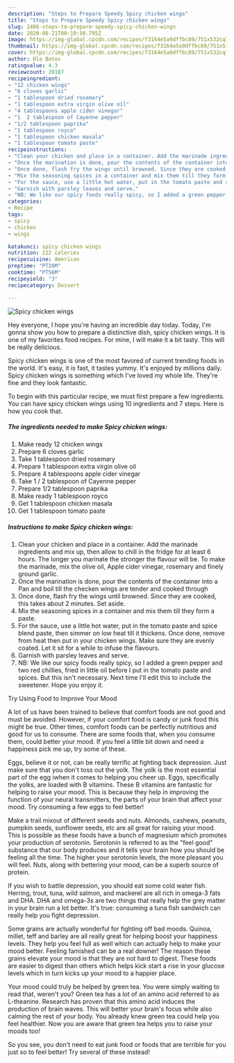 ```yaml
---
description: "Steps to Prepare Speedy Spicy chicken wings"
title: "Steps to Prepare Speedy Spicy chicken wings"
slug: 2408-steps-to-prepare-speedy-spicy-chicken-wings
date: 2020-08-21T00:10:50.795Z
image: https://img-global.cpcdn.com/recipes/f3164e5a9dffbc89/751x532cq70/spicy-chicken-wings-recipe-main-photo.jpg
thumbnail: https://img-global.cpcdn.com/recipes/f3164e5a9dffbc89/751x532cq70/spicy-chicken-wings-recipe-main-photo.jpg
cover: https://img-global.cpcdn.com/recipes/f3164e5a9dffbc89/751x532cq70/spicy-chicken-wings-recipe-main-photo.jpg
author: Ola Bates
ratingvalue: 4.3
reviewcount: 20187
recipeingredient:
- "12 chicken wings"
- "6 cloves garlic"
- "1 tablespoon dried rosemary"
- "1 tablespoon extra virgin olive oil"
- "4 tablespoons apple cider vinegar"
- "1  2 tablespoon of Cayenne pepper"
- "1/2 tablespoon paprika"
- "1 tablespoon royco"
- "1 tablespoon chicken masala"
- "1 tablespoon tomato paste"
recipeinstructions:
- "Clean your chicken and place in a container. Add the marinade ingredients and mix up, then allow to chill in the fridge for at least 6 hours. The longer you marinate the stronger the flavour will be. To make the marinade, mix the olive oil, Apple cider vinegar, rosemary and finely ground garlic."
- "Once the marination is done, pour the contents of the container into a Pan and boil till the checken wings are tender and cooked through"
- "Once done, flash fry the wings until browned. Since they are cooked, this takes about 2 minutes. Set aside."
- "Mix the seasoning spices in a container and mix them till they form a paste."
- "For the sauce, use a little hot water, put in the tomato paste and spice blend paste, then simmer on low heat till it thickens. Once done, remove from heat then put in your chicken wings. Make sure they are evenly coated. Let it sit for a while to infuse the flavours."
- "Garnish with parsley leaves and serve."
- "NB: We like our spicy foods really spicy, so I added a green pepper and two red chillies, fried in little oil before I put in the tomato paste and spices. But this isn&#39;t necessary. Next time I&#39;ll edit this to include the sweetener. Hope you enjoy it."
categories:
- Recipe
tags:
- spicy
- chicken
- wings

katakunci: spicy chicken wings 
nutrition: 222 calories
recipecuisine: American
preptime: "PT28M"
cooktime: "PT56M"
recipeyield: "3"
recipecategory: Dessert

---
```



![Spicy chicken wings](https://img-global.cpcdn.com/recipes/f3164e5a9dffbc89/751x532cq70/spicy-chicken-wings-recipe-main-photo.jpg)

Hey everyone, I hope you're having an incredible day today. Today, I'm gonna show you how to prepare a distinctive dish, spicy chicken wings. It is one of my favorites food recipes. For mine, I will make it a bit tasty. This will be really delicious.

Spicy chicken wings is one of the most favored of current trending foods in the world. It's easy, it is fast, it tastes yummy. It's enjoyed by millions daily. Spicy chicken wings is something which I've loved my whole life. They're fine and they look fantastic.




To begin with this particular recipe, we must first prepare a few ingredients. You can have spicy chicken wings using 10 ingredients and 7 steps. Here is how you cook that.

<!--inarticleads1-->

##### The ingredients needed to make Spicy chicken wings:

1. Make ready 12 chicken wings
1. Prepare 6 cloves garlic
1. Take 1 tablespoon dried rosemary
1. Prepare 1 tablespoon extra virgin olive oil
1. Prepare 4 tablespoons apple cider vinegar
1. Take 1 / 2 tablespoon of Cayenne pepper
1. Prepare 1/2 tablespoon paprika
1. Make ready 1 tablespoon royco
1. Get 1 tablespoon chicken masala
1. Get 1 tablespoon tomato paste




<!--inarticleads2-->

##### Instructions to make Spicy chicken wings:

1. Clean your chicken and place in a container. Add the marinade ingredients and mix up, then allow to chill in the fridge for at least 6 hours. The longer you marinate the stronger the flavour will be. To make the marinade, mix the olive oil, Apple cider vinegar, rosemary and finely ground garlic.
1. Once the marination is done, pour the contents of the container into a Pan and boil till the checken wings are tender and cooked through
1. Once done, flash fry the wings until browned. Since they are cooked, this takes about 2 minutes. Set aside.
1. Mix the seasoning spices in a container and mix them till they form a paste.
1. For the sauce, use a little hot water, put in the tomato paste and spice blend paste, then simmer on low heat till it thickens. Once done, remove from heat then put in your chicken wings. Make sure they are evenly coated. Let it sit for a while to infuse the flavours.
1. Garnish with parsley leaves and serve.
1. NB: We like our spicy foods really spicy, so I added a green pepper and two red chillies, fried in little oil before I put in the tomato paste and spices. But this isn&#39;t necessary. Next time I&#39;ll edit this to include the sweetener. Hope you enjoy it.




Try Using Food to Improve Your Mood


A lot of us have been trained to believe that comfort foods are not good and must be avoided. However, if your comfort food is candy or junk food this might be true. Other times, comfort foods can be perfectly nutritious and good for us to consume. There are some foods that, when you consume them, could better your mood. If you feel a little bit down and need a happiness pick me up, try some of these.

Eggs, believe it or not, can be really terrific at fighting back depression. Just make sure that you don't toss out the yolk. The yolk is the most essential part of the egg iwhen it comes to helping you cheer up. Eggs, specifically the yolks, are loaded with B vitamins. These B vitamins are fantastic for helping to raise your mood. This is because they help in improving the function of your neural transmitters, the parts of your brain that affect your mood. Try consuming a few eggs to feel better!

Make a trail mixout of different seeds and nuts. Almonds, cashews, peanuts, pumpkin seeds, sunflower seeds, etc are all great for raising your mood. This is possible as these foods have a bunch of magnesium which promotes your production of serotonin. Serotonin is referred to as the "feel good" substance that our body produces and it tells your brain how you should be feeling all the time. The higher your serotonin levels, the more pleasant you will feel. Nuts, along with bettering your mood, can be a superb source of protein.

If you wish to battle depression, you should eat some cold water fish. Herring, trout, tuna, wild salmon, and mackerel are all rich in omega-3 fats and DHA. DHA and omega-3s are two things that really help the grey matter in your brain run a lot better. It's true: consuming a tuna fish sandwich can really help you fight depression. 

Some grains are actually wonderful for fighting off bad moods. Quinoa, millet, teff and barley are all really great for helping boost your happiness levels. They help you feel full as well which can actually help to make your mood better. Feeling famished can be a real downer! The reason these grains elevate your mood is that they are not hard to digest. These foods are easier to digest than others which helps kick start a rise in your glucose levels which in turn kicks up your mood to a happier place.

Your mood could truly be helped by green tea. You were simply waiting to read that, weren't you? Green tea has a lot of an amino acid referred to as L-theanine. Research has proven that this amino acid induces the production of brain waves. This will better your brain's focus while also calming the rest of your body. You already knew green tea could help you feel healthier. Now you are aware that green tea helps you to raise your moods too!

So you see, you don't need to eat junk food or foods that are terrible for you just so to feel better! Try several of these instead!

